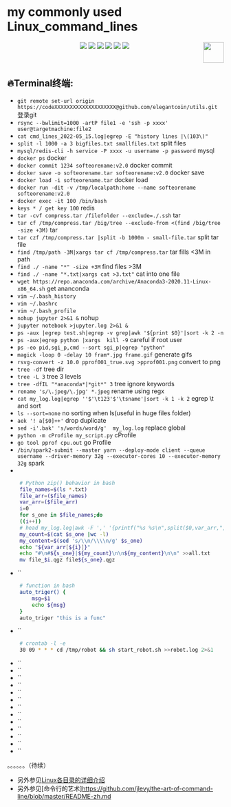 # my commonly used Linux_command_lines

<p align="center">
    <a href="https://github.com/elegantcoin/utils"><img src="https://img.shields.io/badge/status-updating-brightgreen.svg"></a>
    <a href="https://github.com/python/cpython"><img src="https://img.shields.io/badge/Python-3.7-FF1493.svg"></a>
    <a href="https://github.com/elegantcoin/utils"><img src="https://img.shields.io/badge/platform-Windows%7CLinux%7CmacOS-660066.svg"></a>
    <a href="https://opensource.org/licenses/mit-license.php"><img src="https://badges.frapsoft.com/os/mit/mit.svg"></a>
    <a href="https://github.com/elegantcoin/utils/stargazers"><img src="https://img.shields.io/github/stars/elegantcoin/utils.svg?logo=github"></a>
    <a href="https://github.com/elegantcoin/utils/network/members"><img src="https://img.shields.io/github/forks/elegantcoin/utils.svg?color=blue&logo=github"></a>
    <a href="https://www.python.org/"><img src="https://upload.wikimedia.org/wikipedia/commons/c/c3/Python-logo-notext.svg" align="right" height="48" width="48" ></a>
</p>
<br />

## :fire:Terminal终端:
-   `git remote set-url origin https://codeXXXXXXXXXXXXXXXXXXXX@github.com/elegantcoin/utils.git` 登录git
-   `rsync --bwlimit=1000 -artP file1 -e 'ssh -p xxxx' user@targetmachine:file2`
-   `cat cmd_lines_2022-05_15.log|egrep -E "history lines |\(103\)"`
-   `split -l 1000 -a 3 bigfiles.txt smallfiles.txt` split files
-   `mysql/redis-cli -h service -P xxxx -u username -p password` mysql
-   `docker ps` docker
-   `docker commit 1234 softeorename:v2.0` docker commit
-   `docker save -o softeorename.tar softeorename:v2.0` docker save
-   `docker load -i softeorename.tar` docker load
-   `docker run -dit -v /tmp/localpath:home --name softeorename softeorename:v2.0`
-   `docker exec -it 100 /bin/bash`
-   `keys * / get key 100` redis
-   `tar -cvf compress.tar /filefolder --exclude=./.ssh` tar
-   `tar cf /tmp/compress.tar /big/tree --exclude-from <(find /big/tree -size +3M)` tar
-   `tar czf /tmp/compress.tar |split -b 1000m - small-file.tar` split tar file
-   `find /tmp/path -3M|xargs tar cf /tmp/compress.tar` tar fills <3M in path
-   `find ./ -name "*" -size +3M` find files >3M
-   `find ./ -name "*.txt|xargs cat >3.txt"` cat into one file
-   `wget https://repo.anaconda.com/archive/Anaconda3-2020.11-Linux-x86_64.sh` get ananconda
-   `vim ~/.bash_history`
-   `vim ~/.bashrc`
-   `vim ~/.bash_profile`
-   `nohup jupyter 2>&1 &` nohup
-   `jupyter notebook >jupyter.log 2>&1 &`
-   `ps -aux |egrep test.sh|egrep -v grep|awk '${print $0}'|sort -k 2 -n`
-   `ps -aux|egrep python |xargs  kill -9` careful if root user
-   `ps -eo pid,sgi_p,cmd --sort sgi_p|egrep "python"`
-   `magick -loop 0 -delay 10 fram*.jpg frame.gif` generate gifs
-   `rsvg-convert -z 10.0 pprof001_true.svg >pprof001.png` convert to png
-   `tree -df` tree dir
-   `tree -L 3` tree 3 levels
-   `tree -dfIL "*anaconda*|*git*" 3` tree ignore keywords
-   `rename 's/\.jpeg/\.jpg' *.jpeg` rename using regx
-   `cat my_log.log|egrep ''$'\t123'$'\tsname'|sort -k 1 -k 2` egrep \t and sort
-   `ls --sort=none` no sorting when ls(useful in huge files folder)
-   `aek '! a[$0]++'` drop duplicate
-   `sed -i'.bak' 's/words/word/g'  my_log.log` replace global
-   `python -m cProfile my_script.py` cProfile
-   `go tool pprof cpu.out` go Profile
-   `/bin/spark2-submit --master yarn --deploy-mode client --queue username --driver-memory 32g --executor-cores 10 --executor-memory 32g` spark
-   

```bash
    # Python zip() behavior in bash
    file_names=$(ls *.txt)
    file_arr=($file_names)
    var_arr=($file_arr)
    i=0
    for s_one in $file_names;do
    ((i++))
    # head my_log.log|awk -F ',' '{printf("%s %s\n",split($0,var_arr,","),var_arr[1])}
    my_count=$(cat $s_one |wc -l)
    my_content=$(sed 's/\\n/\\\\n/g' $s_one)
    echo "${var_arr[${i}]}"
    echo "#\n#${s_one}|${my_count}\n\n${my_content}\n\n" >>all.txt
    mv file_$i.qgz file${s_one}.qgz
```
-   ``
```bash
    # function in bash
    auto_triger() {
        msg=$1
        echo ${msg}
    }
    auto_triger "this is a func"
```
-   ``
```bash
    # crontab -l -e
    30 09 * * * cd /tmp/robot && sh start_robot.sh >>robot.log 2>&1
```
-   ``
-   ``
-   ``
-   ``
-   ``
-   ``
-   ``
-   ``
-   ``
-   ``
-   ``
-   ``
-   ``




。。。。。。（待续）

  
  
  - 另外参见[Linux各目录的详细介绍](https://www.cnblogs.com/dengyungao/p/8426878.html)
  - 另外参见[命令行的艺术]https://github.com/jlevy/the-art-of-command-line/blob/master/README-zh.md



